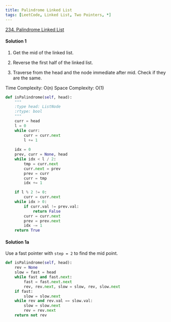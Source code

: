 ```yaml
---
title: Palindrome Linked List
tags: [LeetCode, Linked List, Two Pointers, *]
---
```


[234. Palindrome Linked List](https://leetcode.com/problems/palindrome-linked-list/)
#### Solution 1
1. Get the mid of the linked list.

1. Reverse the first half of the linked list.

1. Traverse from the head and the node immediate after mid. Check if they are the same.

Time Complexity: O(n)
Space Complexity: O(1)

```python
def isPalindrome(self, head):
    """
    :type head: ListNode
    :rtype: bool
    """
    curr = head
    l = 0
    while curr:
        curr = curr.next
        l += 1
    
    idx = 0
    prev, curr = None, head
    while idx < l / 2:
        tmp = curr.next
        curr.next = prev
        prev = curr
        curr = tmp
        idx += 1

    if l % 2 != 0:
        curr = curr.next
    while idx > 0:
        if curr.val != prev.val:
            return False
        curr = curr.next
        prev = prev.next
        idx -= 1
    return True
```

#### Solution 1a
Use a fast pointer with `step = 2` to find the mid point.
```python
def isPalindrome(self, head):
    rev = None
    slow = fast = head
    while fast and fast.next:
        fast = fast.next.next
        rev, rev.next, slow = slow, rev, slow.next
    if fast:
        slow = slow.next
    while rev and rev.val == slow.val:
        slow = slow.next
        rev = rev.next
    return not rev
```

